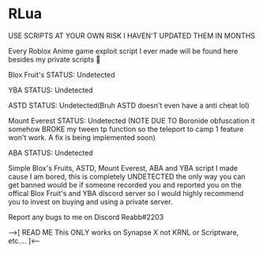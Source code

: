 # RLua
USE SCRIPTS AT YOUR OWN RISK I HAVEN'T UPDATED THEM IN MONTHS

Every Roblox Anime game exploit script I ever made will be found here besides my private scripts 👀

Blox Fruit's STATUS: Undetected

YBA STATUS: Undetected

ASTD STATUS: Undetected(Bruh ASTD doesn't even have a anti cheat lol)

Mount Everest STATUS: Undetected (NOTE DUE TO Boronide obfuscation it somehow BROKE my tween tp function so the teleport to camp 1 feature won't work. A fix is being implemented soon)

ABA STATUS: Undetected

Simple Blox's Fruits, ASTD, Mount Everest, ABA and YBA script I made cause I am bored, this is completely UNDETECTED the only way you can get banned would be if someone recorded you and reported you on the offical Blox Fruit's and YBA discord server so I would highly recommend you to invest on buying and using a private server.

Report any bugs to me on Discord Reabb#2203

-->[
READ ME
This ONLY works on Synapse X not KRNL or Scriptware, etc....
]<--
